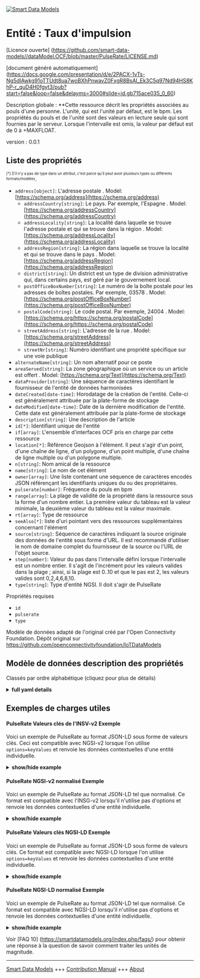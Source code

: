 <!-- 10-Header -->  
[![Smart Data Models](https://smartdatamodels.org/wp-content/uploads/2022/01/SmartDataModels_logo.png "Logo")](https://smartdatamodels.org)  
Entité : Taux d'impulsion  
=========================<!-- /10-Header -->  
<!-- 15-License -->  
[Licence ouverte] (https://github.com/smart-data-models//dataModel.OCF/blob/master/PulseRate/LICENSE.md)  
[document généré automatiquement] (https://docs.google.com/presentation/d/e/2PACX-1vTs-Ng5dIAwkg91oTTUdt8ua7woBXhPnwavZ0FxgR8BsAI_Ek3C5q97Nd94HS8KhP-r_quD4H0fgyt3/pub?start=false&loop=false&delayms=3000#slide=id.gb715ace035_0_60)  
<!-- /15-License -->  
<!-- 20-Description -->  
Description globale : **Cette ressource décrit les propriétés associées au pouls d'une personne. L'unité, qui est l'unité par défaut, est le bpm. Les propriétés du pouls et de l'unité sont des valeurs en lecture seule qui sont fournies par le serveur. Lorsque l'intervalle est omis, la valeur par défaut est de 0 à +MAXFLOAT.  
version : 0.0.1  
<!-- /20-Description -->  
<!-- 30-PropertiesList -->  

## Liste des propriétés  

<sup><sub>[*] S'il n'y a pas de type dans un attribut, c'est parce qu'il peut avoir plusieurs types ou différents formats/modèles</sub></sup>.  
- `address[object]`: L'adresse postale  . Model: [https://schema.org/address](https://schema.org/address)	- `addressCountry[string]`: Le pays. Par exemple, l'Espagne  . Model: [https://schema.org/addressCountry](https://schema.org/addressCountry)  
	- `addressLocality[string]`: La localité dans laquelle se trouve l'adresse postale et qui se trouve dans la région  . Model: [https://schema.org/addressLocality](https://schema.org/addressLocality)  
	- `addressRegion[string]`: La région dans laquelle se trouve la localité et qui se trouve dans le pays  . Model: [https://schema.org/addressRegion](https://schema.org/addressRegion)  
	- `district[string]`: Un district est un type de division administrative qui, dans certains pays, est géré par le gouvernement local.    
	- `postOfficeBoxNumber[string]`: Le numéro de la boîte postale pour les adresses de boîtes postales. Par exemple, 03578  . Model: [https://schema.org/postOfficeBoxNumber](https://schema.org/postOfficeBoxNumber)  
	- `postalCode[string]`: Le code postal. Par exemple, 24004  . Model: [https://schema.org/https://schema.org/postalCode](https://schema.org/https://schema.org/postalCode)  
	- `streetAddress[string]`: L'adresse de la rue  . Model: [https://schema.org/streetAddress](https://schema.org/streetAddress)  
	- `streetNr[string]`: Numéro identifiant une propriété spécifique sur une voie publique    
- `alternateName[string]`: Un nom alternatif pour ce poste  - `areaServed[string]`: La zone géographique où un service ou un article est offert  . Model: [https://schema.org/Text](https://schema.org/Text)- `dataProvider[string]`: Une séquence de caractères identifiant le fournisseur de l'entité de données harmonisées  - `dateCreated[date-time]`: Horodatage de la création de l'entité. Celle-ci est généralement attribuée par la plate-forme de stockage  - `dateModified[date-time]`: Date de la dernière modification de l'entité. Cette date est généralement attribuée par la plate-forme de stockage  - `description[string]`: Une description de l'article  - `id[*]`: Identifiant unique de l'entité  - `if[array]`: L'ensemble d'interfaces OCF pris en charge par cette ressource  - `location[*]`: Référence Geojson à l'élément. Il peut s'agir d'un point, d'une chaîne de ligne, d'un polygone, d'un point multiple, d'une chaîne de ligne multiple ou d'un polygone multiple.  - `n[string]`: Nom amical de la ressource  - `name[string]`: Le nom de cet élément  - `owner[array]`: Une liste contenant une séquence de caractères encodés JSON référençant les identifiants uniques du ou des propriétaires.  - `pulserate[number]`: Fréquence du pouls en bpm  - `range[array]`: La plage de validité de la propriété dans la ressource sous la forme d'un nombre entier. La première valeur du tableau est la valeur minimale, la deuxième valeur du tableau est la valeur maximale.  - `rt[array]`: Type de ressource  - `seeAlso[*]`: liste d'uri pointant vers des ressources supplémentaires concernant l'élément  - `source[string]`: Séquence de caractères indiquant la source originale des données de l'entité sous forme d'URL. Il est recommandé d'utiliser le nom de domaine complet du fournisseur de la source ou l'URL de l'objet source.  - `step[number]`: Valeur du pas dans l'intervalle défini lorsque l'intervalle est un nombre entier.  Il s'agit de l'incrément pour les valeurs valides dans la plage ; ainsi, si la plage est 0..10 et que le pas est 2, les valeurs valides sont 0,2,4,6,8,10.  - `type[string]`: Type d'entité NGSI. Il doit s'agir de PulseRate  <!-- /30-PropertiesList -->  
<!-- 35-RequiredProperties -->  
Propriétés requises  
- `id`  - `pulserate`  - `type`  <!-- /35-RequiredProperties -->  
<!-- 40-RequiredProperties -->  
Modèle de données adapté de l'original créé par l'Open Connectivity Foundation. Dépôt original sur https://github.com/openconnectivityfoundation/IoTDataModels  
<!-- /40-RequiredProperties -->  
<!-- 50-DataModelHeader -->  
## Modèle de données description des propriétés  
Classés par ordre alphabétique (cliquez pour plus de détails)  
<!-- /50-DataModelHeader -->  
<!-- 60-ModelYaml -->  
<details><summary><strong>full yaml details</strong></summary>    
```yaml  
PulseRate:    
  description: 'This Resource describes the Properties associated with a person''s pulse rate.The unit, which is the default unit, is bpm.The pulserate and unit Properties are read-only values that are provided by the Server.When range is omitted the default is 0 to +MAXFLOAT.'    
  properties:    
    address:    
      description: The mailing address    
      properties:    
        addressCountry:    
          description: 'The country. For example, Spain'    
          type: string    
          x-ngsi:    
            model: https://schema.org/addressCountry    
            type: Property    
        addressLocality:    
          description: 'The locality in which the street address is, and which is in the region'    
          type: string    
          x-ngsi:    
            model: https://schema.org/addressLocality    
            type: Property    
        addressRegion:    
          description: 'The region in which the locality is, and which is in the country'    
          type: string    
          x-ngsi:    
            model: https://schema.org/addressRegion    
            type: Property    
        district:    
          description: 'A district is a type of administrative division that, in some countries, is managed by the local government'    
          type: string    
          x-ngsi:    
            type: Property    
        postOfficeBoxNumber:    
          description: 'The post office box number for PO box addresses. For example, 03578'    
          type: string    
          x-ngsi:    
            model: https://schema.org/postOfficeBoxNumber    
            type: Property    
        postalCode:    
          description: 'The postal code. For example, 24004'    
          type: string    
          x-ngsi:    
            model: https://schema.org/https://schema.org/postalCode    
            type: Property    
        streetAddress:    
          description: The street address    
          type: string    
          x-ngsi:    
            model: https://schema.org/streetAddress    
            type: Property    
        streetNr:    
          description: Number identifying a specific property on a public street    
          type: string    
          x-ngsi:    
            type: Property    
      type: object    
      x-ngsi:    
        model: https://schema.org/address    
        type: Property    
    alternateName:    
      description: An alternative name for this item    
      type: string    
      x-ngsi:    
        type: Property    
    areaServed:    
      description: The geographic area where a service or offered item is provided    
      type: string    
      x-ngsi:    
        model: https://schema.org/Text    
        type: Property    
    dataProvider:    
      description: A sequence of characters identifying the provider of the harmonised data entity    
      type: string    
      x-ngsi:    
        type: Property    
    dateCreated:    
      description: Entity creation timestamp. This will usually be allocated by the storage platform    
      format: date-time    
      type: string    
      x-ngsi:    
        type: Property    
    dateModified:    
      description: Timestamp of the last modification of the entity. This will usually be allocated by the storage platform    
      format: date-time    
      type: string    
      x-ngsi:    
        type: Property    
    description:    
      description: A description of this item    
      type: string    
      x-ngsi:    
        type: Property    
    id:    
      anyOf:    
        - description: Identifier format of any NGSI entity    
          maxLength: 256    
          minLength: 1    
          pattern: ^[\w\-\.\{\}\$\+\*\[\]`|~^@!,:\\]+$    
          type: string    
          x-ngsi:    
            type: Property    
        - description: Identifier format of any NGSI entity    
          format: uri    
          type: string    
          x-ngsi:    
            type: Property    
      description: Unique identifier of the entity    
      x-ngsi:    
        type: Property    
    if:    
      description: The OCF Interface set supported by this Resource    
      items:    
        enum:    
          - oic.if.s    
          - oic.if.baseline    
        maxLength: 64    
        type: string    
      minItems: 1    
      readOnly: true    
      type: array    
      uniqueItems: true    
      x-ngsi:    
        type: Property    
    location:    
      description: 'Geojson reference to the item. It can be Point, LineString, Polygon, MultiPoint, MultiLineString or MultiPolygon'    
      oneOf:    
        - description: Geojson reference to the item. Point    
          properties:    
            bbox:    
              items:    
                type: number    
              minItems: 4    
              type: array    
            coordinates:    
              items:    
                type: number    
              minItems: 2    
              type: array    
            type:    
              enum:    
                - Point    
              type: string    
          required:    
            - type    
            - coordinates    
          title: GeoJSON Point    
          type: object    
          x-ngsi:    
            type: GeoProperty    
        - description: Geojson reference to the item. LineString    
          properties:    
            bbox:    
              items:    
                type: number    
              minItems: 4    
              type: array    
            coordinates:    
              items:    
                items:    
                  type: number    
                minItems: 2    
                type: array    
              minItems: 2    
              type: array    
            type:    
              enum:    
                - LineString    
              type: string    
          required:    
            - type    
            - coordinates    
          title: GeoJSON LineString    
          type: object    
          x-ngsi:    
            type: GeoProperty    
        - description: Geojson reference to the item. Polygon    
          properties:    
            bbox:    
              items:    
                type: number    
              minItems: 4    
              type: array    
            coordinates:    
              items:    
                items:    
                  items:    
                    type: number    
                  minItems: 2    
                  type: array    
                minItems: 4    
                type: array    
              type: array    
            type:    
              enum:    
                - Polygon    
              type: string    
          required:    
            - type    
            - coordinates    
          title: GeoJSON Polygon    
          type: object    
          x-ngsi:    
            type: GeoProperty    
        - description: Geojson reference to the item. MultiPoint    
          properties:    
            bbox:    
              items:    
                type: number    
              minItems: 4    
              type: array    
            coordinates:    
              items:    
                items:    
                  type: number    
                minItems: 2    
                type: array    
              type: array    
            type:    
              enum:    
                - MultiPoint    
              type: string    
          required:    
            - type    
            - coordinates    
          title: GeoJSON MultiPoint    
          type: object    
          x-ngsi:    
            type: GeoProperty    
        - description: Geojson reference to the item. MultiLineString    
          properties:    
            bbox:    
              items:    
                type: number    
              minItems: 4    
              type: array    
            coordinates:    
              items:    
                items:    
                  items:    
                    type: number    
                  minItems: 2    
                  type: array    
                minItems: 2    
                type: array    
              type: array    
            type:    
              enum:    
                - MultiLineString    
              type: string    
          required:    
            - type    
            - coordinates    
          title: GeoJSON MultiLineString    
          type: object    
          x-ngsi:    
            type: GeoProperty    
        - description: Geojson reference to the item. MultiLineString    
          properties:    
            bbox:    
              items:    
                type: number    
              minItems: 4    
              type: array    
            coordinates:    
              items:    
                items:    
                  items:    
                    items:    
                      type: number    
                    minItems: 2    
                    type: array    
                  minItems: 4    
                  type: array    
                type: array    
              type: array    
            type:    
              enum:    
                - MultiPolygon    
              type: string    
          required:    
            - type    
            - coordinates    
          title: GeoJSON MultiPolygon    
          type: object    
          x-ngsi:    
            type: GeoProperty    
      x-ngsi:    
        type: GeoProperty    
    n:    
      description: Friendly name of the Resource    
      maxLength: 64    
      readOnly: true    
      type: string    
      x-ngsi:    
        type: Property    
    name:    
      description: The name of this item    
      type: string    
      x-ngsi:    
        type: Property    
    owner:    
      description: A List containing a JSON encoded sequence of characters referencing the unique Ids of the owner(s)    
      items:    
        anyOf:    
          - description: Identifier format of any NGSI entity    
            maxLength: 256    
            minLength: 1    
            pattern: ^[\w\-\.\{\}\$\+\*\[\]`|~^@!,:\\]+$    
            type: string    
            x-ngsi:    
              type: Property    
          - description: Identifier format of any NGSI entity    
            format: uri    
            type: string    
            x-ngsi:    
              type: Property    
        description: Unique identifier of the entity    
        x-ngsi:    
          type: Property    
      type: array    
      x-ngsi:    
        type: Property    
    pulserate:    
      description: Pulse rate in bpm    
      minimum: 0    
      readOnly: true    
      type: number    
      x-ngsi:    
        type: Property    
    range:    
      description: 'The valid range for the Property in the Resource as an integer. The first value in the array is the minimum value, the second value in the array is the maximum value'    
      items:    
        type: integer    
      maxItems: 2    
      minItems: 2    
      readOnly: true    
      type: array    
      x-ngsi:    
        type: Property    
    rt:    
      description: Resource Type    
      items:    
        enum:    
          - oic.r.pulserate    
        maxLength: 64    
        type: string    
      minItems: 1    
      readOnly: true    
      type: array    
      uniqueItems: true    
      x-ngsi:    
        type: Property    
    seeAlso:    
      description: list of uri pointing to additional resources about the item    
      oneOf:    
        - items:    
            format: uri    
            type: string    
          minItems: 1    
          type: array    
        - format: uri    
          type: string    
      x-ngsi:    
        type: Property    
    source:    
      description: 'A sequence of characters giving the original source of the entity data as a URL. Recommended to be the fully qualified domain name of the source provider, or the URL to the source object'    
      type: string    
      x-ngsi:    
        type: Property    
    step:    
      description: 'Step value across the defined range when the range is an integer.  This is the increment for valid values across the range; so if range is 0..10 and step is 2 then valid values are 0,2,4,6,8,10'    
      readOnly: true    
      type: number    
      x-ngsi:    
        type: Property    
    type:    
      description: NGSI entity type. It has to be PulseRate    
      enum:    
        - PulseRate    
      type: string    
      x-ngsi:    
        type: Property    
  required:    
    - pulserate    
    - id    
    - type    
  type: object    
  x-derived-from: https://raw.githubusercontent.com/openconnectivityfoundation/IoTDataModels/master/PulseRateResURI.swagger.json    
  x-disclaimer: 'Redistribution and use in source and binary forms, with or without modification, are permitted  provided that the license conditions are met. Copyleft (c) 2022 Contributors to Smart Data Models Program'    
  x-license-url: https://github.com/smart-data-models/dataModel.OCF/blob/master/PulseRate/LICENSE.md    
  x-model-schema: https://smart-data-models.github.io/dataModel.OCF/PulseRate/schema.json    
  x-model-tags: OCF    
  x-version: 0.0.1    
```  
</details>    
<!-- /60-ModelYaml -->  
<!-- 70-MiddleNotes -->  
<!-- /70-MiddleNotes -->  
<!-- 80-Examples -->  
## Exemples de charges utiles  
#### PulseRate Valeurs clés de l'INSV-v2 Exemple  
Voici un exemple de PulseRate au format JSON-LD sous forme de valeurs clés. Ceci est compatible avec NGSI-v2 lorsque l'on utilise `options=keyValues` et renvoie les données contextuelles d'une entité individuelle.  
<details><summary><strong>show/hide example</strong></summary>    
```json  
{  
    "id": "urn:ngsi-ld:PulseRate:id:PLSG:66048764",  
    "dateCreated": "2004-05-06T01:26:19Z",  
    "dateModified": "1979-06-24T16:00:13Z",  
    "source": "Sense pea",  
    "name": "Whom local tend employee source. Trouble behavior style report size personal partner. During foot that course nothing draw. Sort language ball floor.",  
    "alternateName": "Board necessary religious natural sport music white. Natural explain before something first drug contain start. Party prevent live.",  
    "description": "Theory type successful together. Raise study modern miss dog Democrat quickly.",  
    "dataProvider": "Every manage political record word group food break. Picture suddenly drug rule bring determine some forward. Beyond chair recently and.",  
    "owner": [  
        "urn:ngsi-ld:PulseRate:items:SDMC:98910139",  
        "urn:ngsi-ld:PulseRate:items:PGXZ:51090321"  
    ],  
    "seeAlso": [  
        "urn:ngsi-ld:PulseRate:items:HCUJ:00869141"  
    ],  
    "location": {  
        "type": "Point",  
        "coordinates": [  
            4.0313215,  
            54.112573  
        ]  
    },  
    "address": {  
        "streetAddress": "Mean always beyond write. Employe",  
        "addressLocality": "Small citizen class morning. Others kind company li",  
        "addressRegion": "Themselves true power home price check real. Score from animal exactly drive well good. Pull opportunity throughout take car.",  
        "addressCountry": "Security stock ball organization recognize civil. Pm her",  
        "postalCode": "Industry product another knowledge else citizen month. Traditional page a although for study anyone. Could yourself plan base rise would.",  
        "postOfficeBoxNumber": "First degree response able state more. Couple part cup few. Beyond take however ball.",  
        "streetNr": "Son break either president stage popu",  
        "district": "Water voice travel among see red. Repu"  
    },  
    "areaServed": "Full per among clearly. Face house nat",  
    "rt": [  
        "oic.r.pulserate"  
    ],  
    "pulserate": 864,  
    "if": [  
        "oic.if.baseline"  
    ],  
    "range": [  
        864,  
        864  
    ],  
    "step": 864,  
    "n": "American whole magazine truth stop whose. O",  
    "type": "PulseRate"  
}  
```  
</details>  
#### PulseRate NGSI-v2 normalisé Exemple  
Voici un exemple de PulseRate au format JSON-LD tel que normalisé. Ce format est compatible avec l'INSG-v2 lorsqu'il n'utilise pas d'options et renvoie les données contextuelles d'une entité individuelle.  
<details><summary><strong>show/hide example</strong></summary>    
```json  
{  
    "id": "urn:ngsi-ld:PulseRate:id:PLSG:66048764",  
    "dateCreated": {  
        "type": "DateTime",  
        "value": "2004-05-06T01:26:19Z"  
    },  
    "dateModified": {  
        "type": "DateTime",  
        "value": "1979-06-24T16:00:13Z"  
    },  
    "source": {  
        "type": "Text",  
        "value": "Sense pea"  
    },  
    "name": {  
        "type": "Text",  
        "value": "Whom local tend employee source. Trouble behavior style report size personal partner. During foot that course nothing draw. Sort language ball floor."  
    },  
    "alternateName": {  
        "type": "Text",  
        "value": "Board necessary religious natural sport music white. Natural explain before something first drug contain start. Party prevent live."  
    },  
    "description": {  
        "type": "Text",  
        "value": "Theory type successful together. Raise study modern miss dog Democrat quickly."  
    },  
    "dataProvider": {  
        "type": "Text",  
        "value": "Every manage political record word group food break. Picture suddenly drug rule bring determine some forward. Beyond chair recently and."  
    },  
    "owner": {  
        "type": "StructuredValue",  
        "value": [  
            "urn:ngsi-ld:PulseRate:items:SDMC:98910139",  
            "urn:ngsi-ld:PulseRate:items:PGXZ:51090321"  
        ]  
    },  
    "seeAlso": {  
        "type": "StructuredValue",  
        "value": [  
            "urn:ngsi-ld:PulseRate:items:HCUJ:00869141"  
        ]  
    },  
    "location": {  
        "type": "geo:json",  
        "value": {  
            "type": "Point",  
            "coordinates": [  
                4.0313215,  
                54.112573  
            ]  
        }  
    },  
    "address": {  
        "type": "StructuredValue",  
        "value": {  
            "streetAddress": "Mean always beyond write. Employe",  
            "addressLocality": "Small citizen class morning. Others kind company li",  
            "addressRegion": "Themselves true power home price check real. Score from animal exactly drive well good. Pull opportunity throughout take car.",  
            "addressCountry": "Security stock ball organization recognize civil. Pm her",  
            "postalCode": "Industry product another knowledge else citizen month. Traditional page a although for study anyone. Could yourself plan base rise would.",  
            "postOfficeBoxNumber": "First degree response able state more. Couple part cup few. Beyond take however ball.",  
            "streetNr": "Son break either president stage popu",  
            "district": "Water voice travel among see red. Repu"  
        }  
    },  
    "areaServed": {  
        "type": "Text",  
        "value": "Full per among clearly. Face house nat"  
    },  
    "rt": {  
        "type": "StructuredValue",  
        "value": [  
            "oic.r.pulserate"  
        ]  
    },  
    "pulserate": {  
        "type": "Number",  
        "value": 864  
    },  
    "if": {  
        "type": "StructuredValue",  
        "value": [  
            "oic.if.baseline"  
        ]  
    },  
    "range": {  
        "type": "StructuredValue",  
        "value": [  
            864,  
            864  
        ]  
    },  
    "step": {  
        "type": "Number",  
        "value": 864  
    },  
    "n": {  
        "type": "Text",  
        "value": "American whole magazine truth stop whose. O"  
    },  
    "type": "PulseRate"  
}  
```  
</details>  
#### PulseRate Valeurs clés NGSI-LD Exemple  
Voici un exemple de PulseRate au format JSON-LD sous forme de valeurs clés. Ce format est compatible avec NGSI-LD lorsque l'on utilise `options=keyValues` et renvoie les données contextuelles d'une entité individuelle.  
<details><summary><strong>show/hide example</strong></summary>    
```json  
{  
    "id": "urn:ngsi-ld:PulseRate:id:PLSG:66048764",  
    "dateCreated": "2004-05-06T01:26:19Z",  
    "dateModified": "1979-06-24T16:00:13Z",  
    "source": "Sense pea",  
    "name": "Whom local tend employee source. Trouble behavior style report size personal partner. During foot that course nothing draw. Sort language ball floor.",  
    "alternateName": "Board necessary religious natural sport music white. Natural explain before something first drug contain start. Party prevent live.",  
    "description": "Theory type successful together. Raise study modern miss dog Democrat quickly.",  
    "dataProvider": "Every manage political record word group food break. Picture suddenly drug rule bring determine some forward. Beyond chair recently and.",  
    "owner": [  
        "urn:ngsi-ld:PulseRate:items:SDMC:98910139",  
        "urn:ngsi-ld:PulseRate:items:PGXZ:51090321"  
    ],  
    "seeAlso": [  
        "urn:ngsi-ld:PulseRate:items:HCUJ:00869141"  
    ],  
    "location": {  
        "type": "Point",  
        "coordinates": [  
            4.0313215,  
            54.112573  
        ]  
    },  
    "address": {  
        "streetAddress": "Mean always beyond write. Employe",  
        "addressLocality": "Small citizen class morning. Others kind company li",  
        "addressRegion": "Themselves true power home price check real. Score from animal exactly drive well good. Pull opportunity throughout take car.",  
        "addressCountry": "Security stock ball organization recognize civil. Pm her",  
        "postalCode": "Industry product another knowledge else citizen month. Traditional page a although for study anyone. Could yourself plan base rise would.",  
        "postOfficeBoxNumber": "First degree response able state more. Couple part cup few. Beyond take however ball.",  
        "streetNr": "Son break either president stage popu",  
        "district": "Water voice travel among see red. Repu"  
    },  
    "areaServed": "Full per among clearly. Face house nat",  
    "rt": [  
        "oic.r.pulserate"  
    ],  
    "pulserate": 864,  
    "if": [  
        "oic.if.baseline"  
    ],  
    "range": [  
        864,  
        864  
    ],  
    "step": 864,  
    "n": "American whole magazine truth stop whose. O",  
    "type": "PulseRate",  
    "@context": [  
        "https://smartdatamodels.org/context.jsonld"  
    ]  
}  
```  
</details>  
#### PulseRate NGSI-LD normalisé Exemple  
Voici un exemple de PulseRate au format JSON-LD tel que normalisé. Ce format est compatible avec NGSI-LD lorsqu'il n'utilise pas d'options et renvoie les données contextuelles d'une entité individuelle.  
<details><summary><strong>show/hide example</strong></summary>    
```json  
{  
    "id": "urn:ngsi-ld:PulseRate:id:PLSG:66048764",  
    "dateCreated": {  
        "type": "Property",  
        "value": {  
            "@type": "DateTime",  
            "@value": "2004-05-06T01:26:19Z"  
        }  
    },  
    "dateModified": {  
        "type": "Property",  
        "value": {  
            "@type": "DateTime",  
            "@value": "1979-06-24T16:00:13Z"  
        }  
    },  
    "source": {  
        "type": "Property",  
        "value": "Sense pea"  
    },  
    "name": {  
        "type": "Property",  
        "value": "Whom local tend employee source. Trouble behavior style report size personal partner. During foot that course nothing draw. Sort language ball floor."  
    },  
    "alternateName": {  
        "type": "Property",  
        "value": "Board necessary religious natural sport music white. Natural explain before something first drug contain start. Party prevent live."  
    },  
    "description": {  
        "type": "Property",  
        "value": "Theory type successful together. Raise study modern miss dog Democrat quickly."  
    },  
    "dataProvider": {  
        "type": "Property",  
        "value": "Every manage political record word group food break. Picture suddenly drug rule bring determine some forward. Beyond chair recently and."  
    },  
    "owner": {  
        "type": "Property",  
        "value": [  
            "urn:ngsi-ld:PulseRate:items:SDMC:98910139",  
            "urn:ngsi-ld:PulseRate:items:PGXZ:51090321"  
        ]  
    },  
    "seeAlso": {  
        "type": "Property",  
        "value": [  
            "urn:ngsi-ld:PulseRate:items:HCUJ:00869141"  
        ]  
    },  
    "location": {  
        "type": "GeoProperty",  
        "value": {  
            "type": "Point",  
            "coordinates": [  
                4.0313215,  
                54.112573  
            ]  
        }  
    },  
    "address": {  
        "type": "Property",  
        "value": {  
            "streetAddress": "Mean always beyond write. Employe",  
            "addressLocality": "Small citizen class morning. Others kind company li",  
            "addressRegion": "Themselves true power home price check real. Score from animal exactly drive well good. Pull opportunity throughout take car.",  
            "addressCountry": "Security stock ball organization recognize civil. Pm her",  
            "postalCode": "Industry product another knowledge else citizen month. Traditional page a although for study anyone. Could yourself plan base rise would.",  
            "postOfficeBoxNumber": "First degree response able state more. Couple part cup few. Beyond take however ball.",  
            "streetNr": "Son break either president stage popu",  
            "district": "Water voice travel among see red. Repu"  
        }  
    },  
    "areaServed": {  
        "type": "Property",  
        "value": "Full per among clearly. Face house nat"  
    },  
    "rt": {  
        "type": "Property",  
        "value": [  
            "oic.r.pulserate"  
        ]  
    },  
    "pulserate": {  
        "type": "Property",  
        "value": 864  
    },  
    "if": {  
        "type": "Property",  
        "value": [  
            "oic.if.baseline"  
        ]  
    },  
    "range": {  
        "type": "Property",  
        "value": [  
            864,  
            864  
        ]  
    },  
    "step": {  
        "type": "Property",  
        "value": 864  
    },  
    "n": {  
        "type": "Property",  
        "value": "American whole magazine truth stop whose. O"  
    },  
    "type": "PulseRate",  
    "@context": [  
        "https://smartdatamodels.org/context.jsonld"  
    ]  
}  
```  
</details><!-- /80-Examples -->  
<!-- 90-FooterNotes -->  
<!-- /90-FooterNotes -->  
<!-- 95-Units -->  
Voir [FAQ 10] (https://smartdatamodels.org/index.php/faqs/) pour obtenir une réponse à la question de savoir comment traiter les unités de magnitude.  
<!-- /95-Units -->  
<!-- 97-LastFooter -->  
---  
[Smart Data Models](https://smartdatamodels.org) +++ [Contribution Manual](https://bit.ly/contribution_manual) +++ [About](https://bit.ly/Introduction_SDM)<!-- /97-LastFooter -->  
